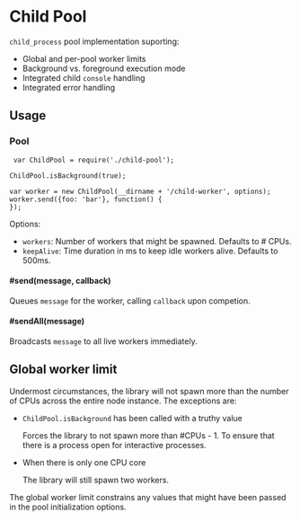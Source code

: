 # Child Pool

`child_process` pool implementation suporting:

- Global and per-pool worker limits
- Background vs. foreground execution mode
- Integrated child `console` handling
- Integrated error handling

## Usage

### Pool
```
 var ChildPool = require('./child-pool');

ChildPool.isBackground(true);

var worker = new ChildPool(__dirname + '/child-worker', options);
worker.send({foo: 'bar'}, function() {
});
```

Options:

- `workers`: Number of workers that might be spawned. Defaults to # CPUs.
- `keepAlive`: Time duration in ms to keep idle workers alive. Defaults to 500ms.

#### #send(message, callback)

Queues `message` for the worker, calling `callback` upon competion.

#### #sendAll(message)

Broadcasts `message` to all live workers immediately.


## Global worker limit

Undermost circumstances, the library will not spawn more than the number of CPUs across the entire node instance. The exceptions are:

- `ChildPool.isBackground` has been called with a truthy value

  Forces the library to not spawn more than #CPUs - 1. To ensure that there is a process open for interactive processes.

- When there is only one CPU core

  The library will still spawn two workers.

The global worker limit constrains any values that might have been passed in the pool initialization options.
